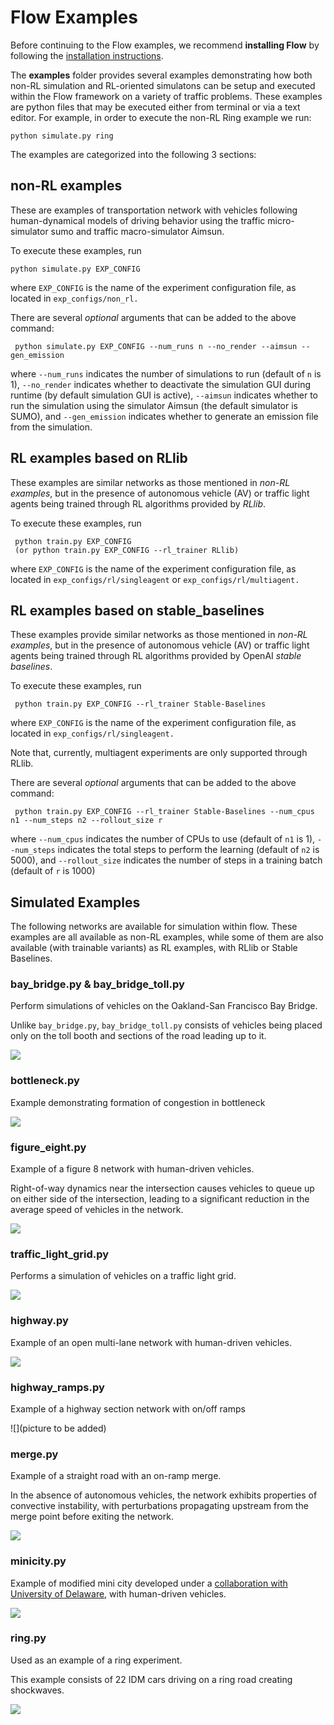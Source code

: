# Flow Examples

Before continuing to the Flow examples, we recommend **installing Flow** by
following the [installation instructions](
https://flow.readthedocs.io/en/latest/flow_setup.html).

The **examples** folder provides several examples demonstrating how
both non-RL simulation and RL-oriented simulatons can be setup and executed
within the Flow framework on a variety of traffic problems. These examples are
python files that may be executed either from terminal or via a text editor.
For example, in order to execute the non-RL Ring example we run:

```shell
python simulate.py ring
```

The examples are categorized into the following 3 sections:

## non-RL examples

These are examples of transportation network with vehicles
following human-dynamical models of driving behavior using the traffic 
micro-simulator sumo and traffic macro-simulator Aimsun.

To execute these examples, run

```shell
python simulate.py EXP_CONFIG
```
where `EXP_CONFIG` is the name of the experiment configuration file, as located in
`exp_configs/non_rl.`

There are several *optional* arguments that can be added to the above command:

```shell
 python simulate.py EXP_CONFIG --num_runs n --no_render --aimsun --gen_emission
```
where `--num_runs` indicates the number of simulations to run (default of `n` is 1), `--no_render` indicates whether to deactivate the simulation GUI during runtime (by default simulation GUI is active), `--aimsun` indicates whether to run the simulation using the simulator Aimsun (the default simulator is SUMO), and `--gen_emission` indicates whether to generate an emission file from the simulation.

## RL examples based on RLlib

These examples are similar networks as those mentioned in *non-RL examples*, but in the
presence of autonomous vehicle (AV) or traffic light agents
being trained through RL algorithms provided by *RLlib*.

To execute these examples, run

```shell
 python train.py EXP_CONFIG
 (or python train.py EXP_CONFIG --rl_trainer RLlib)
```
where `EXP_CONFIG` is the name of the experiment configuration file, as located in
`exp_configs/rl/singleagent` or  `exp_configs/rl/multiagent.`


## RL examples based on stable_baselines

These examples provide similar networks as those
mentioned in *non-RL examples*, but in the presence of autonomous vehicle (AV) or traffic
light agents being trained through RL algorithms provided by OpenAI *stable
baselines*.

To execute these examples, run

```shell
 python train.py EXP_CONFIG --rl_trainer Stable-Baselines
```
where `EXP_CONFIG` is the name of the experiment configuration file, as located in
`exp_configs/rl/singleagent.`

Note that, currently, multiagent experiments are only supported through RLlib.

There are several *optional* arguments that can be added to the above command:

```shell
 python train.py EXP_CONFIG --rl_trainer Stable-Baselines --num_cpus n1 --num_steps n2 --rollout_size r
```
where `--num_cpus` indicates the number of CPUs to use (default of `n1` is 1), `--num_steps` indicates the total steps to perform the learning (default of `n2` is 5000), and `--rollout_size` indicates the number of steps in a training batch (default of `r` is 1000)

## Simulated Examples

The following networks are available for simulation within flow. These examples are
all available as non-RL examples, while some of them are also available (with
trainable variants) as RL examples, with RLlib or Stable Baselines.


### bay_bridge.py \& bay_bridge_toll.py

Perform simulations of vehicles on the Oakland-San Francisco Bay Bridge.

Unlike `bay_bridge.py`, `bay_bridge_toll.py` consists of vehicles being placed
only on the toll booth and sections of the road leading up to it.

![](https://raw.githubusercontent.com/flow-project/flow/master/docs/img/bay_bridge.gif)

### bottleneck.py

Example demonstrating formation of congestion in bottleneck

![](https://raw.githubusercontent.com/flow-project/flow/master/docs/img/bottlenecks.gif)

### figure_eight.py

Example of a figure 8 network with human-driven vehicles.

Right-of-way dynamics near the intersection causes vehicles to queue up on
either side of the intersection, leading to a significant reduction in the
average speed of vehicles in the network.

![](https://raw.githubusercontent.com/flow-project/flow/master/docs/img/figure_eight.gif)

### traffic_light_grid.py

Performs a simulation of vehicles on a traffic light grid.

![](https://raw.githubusercontent.com/flow-project/flow/master/docs/img/grid.gif)

### highway.py

Example of an open multi-lane network with human-driven vehicles.

![](https://raw.githubusercontent.com/flow-project/flow/master/docs/img/highway.gif)

### highway_ramps.py

Example of a highway section network with on/off ramps

![](picture to be added)

### merge.py

Example of a straight road with an on-ramp merge.

In the absence of autonomous vehicles, the network exhibits properties of
convective instability, with perturbations propagating upstream from the merge
point before exiting the network.

![](https://raw.githubusercontent.com/flow-project/flow/master/docs/img/merge.gif)

### minicity.py

Example of modified mini city developed under a
[collaboration with University of Delaware](https://sites.google.com/view/iccps-policy-transfer),
with human-driven vehicles.

![](https://raw.githubusercontent.com/flow-project/flow/master/docs/img/minicity.gif)

### ring.py

Used as an example of a ring experiment.

This example consists of 22 IDM cars driving on a ring road creating shockwaves.

![](https://raw.githubusercontent.com/flow-project/flow/master/docs/img/sugiyama.gif)
